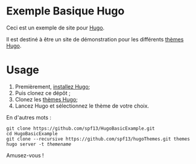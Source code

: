 Exemple Basique Hugo
==========

Ceci est un exemple de site pour [Hugo](http://gohugo.io/).

Il est destiné à être un site de démonstration pour les différents [thèmes Hugo][].

# Usage

1. Premièrement, [installez Hugo](http://gohugo.io/overview/installing/);
2. Puis clonez ce dépôt ;
3. Clonez les [thèmes Hugo][];
4. Lancez Hugo et sélectionnez le thème de votre choix.

En d'autres mots :

<pre><code>git clone https://github.com/spf13/HugoBasicExample.git
cd HugoBasicExample
git clone --recursive https://github.com/spf13/hugoThemes.git themes
hugo server -t <em>themename</em>
</code></pre>

Amusez-vous !

[thèmes Hugo]: https://github.com/spf13/hugoThemes
